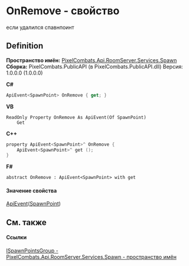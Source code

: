 # OnRemove - свойство


если удалился спавнпоинт



## Definition
**Пространство имён:** <a href="0971793b-47eb-58b2-d7a8-6c570042d7d9">PixelCombats.Api.RoomServer.Services.Spawn</a>  
**Сборка:** PixelCombats.PublicAPI (в PixelCombats.PublicAPI.dll) Версия: 1.0.0.0 (1.0.0.0)

**C#**
``` C#
ApiEvent<SpawnPoint> OnRemove { get; }
```
**VB**
``` VB
ReadOnly Property OnRemove As ApiEvent(Of SpawnPoint)
	Get
```
**C++**
``` C++
property ApiEvent<SpawnPoint>^ OnRemove {
	ApiEvent<SpawnPoint>^ get ();
}
```
**F#**
``` F#
abstract OnRemove : ApiEvent<SpawnPoint> with get
```



#### Значение свойства
<a href="09cd41c4-e05d-d749-d641-73ffdf39afc5">ApiEvent</a>(<a href="f65aab51-de32-e872-5f74-c94b3bd33d2b">SpawnPoint</a>)

## См. также


#### Ссылки
<a href="026709df-d5c6-d2ed-d995-84e15522be5c">ISpawnPointsGroup - </a>  
<a href="0971793b-47eb-58b2-d7a8-6c570042d7d9">PixelCombats.Api.RoomServer.Services.Spawn - пространство имён</a>  
